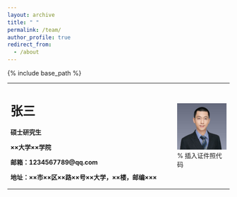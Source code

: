 ```yaml
---
layout: archive
title: " "
permalink: /team/
author_profile: true
redirect_from:
  - /about
---
```


{% include base_path %}

<table border="0">
  <tr>
    <td width="75%">
      <h1>张三</h1>
      <p><b>硕士研究生</b></p>
      <p><b>××大学××学院</b></p>
      <p><b>邮箱：1234567789@qq.com</b></p>
      <p><b>地址：××市××区××路××号××大学，××楼，邮编×××</b></p>
    </td>
    <td width="25%">
      <img src="qiming.png" width="100%">      % 插入证件照代码
    </td>
  </tr>
</table>

